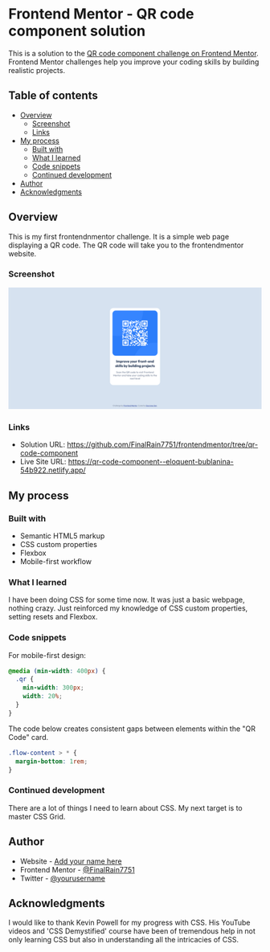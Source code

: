 # Frontend Mentor - QR code component solution

This is a solution to the [QR code component challenge on Frontend Mentor](https://www.frontendmentor.io/challenges/qr-code-component-iux_sIO_H). Frontend Mentor challenges help you improve your coding skills by building realistic projects.

## Table of contents

- [Overview](#overview)
  - [Screenshot](#screenshot)
  - [Links](#links)
- [My process](#my-process)
  - [Built with](#built-with)
  - [What I learned](#what-i-learned)
  - [Code snippets](#code-snippets)
  - [Continued development](#continued-development)
- [Author](#author)
- [Acknowledgments](#acknowledgments)

## Overview

This is my first frontendnmentor challenge. It is a simple web page displaying a QR code. The QR code will take you to the frontendmentor website.

### Screenshot

![](./images/Screenshot.png)

### Links

- Solution URL: https://github.com/FinalRain7751/frontendmentor/tree/qr-code-component
- Live Site URL: https://qr-code-component--eloquent-bublanina-54b922.netlify.app/

## My process

### Built with

- Semantic HTML5 markup
- CSS custom properties
- Flexbox
- Mobile-first workflow

### What I learned

I have been doing CSS for some time now. It was just a basic webpage, nothing crazy. Just reinforced my knowledge of CSS custom properties, setting resets and Flexbox.

### Code snippets

For mobile-first design:

```css
@media (min-width: 400px) {
  .qr {
    min-width: 300px;
    width: 20%;
  }
}
```

The code below creates consistent gaps between elements within the "QR Code" card.

```css
.flow-content > * {
  margin-bottom: 1rem;
}
```

### Continued development

There are a lot of things I need to learn about CSS. My next target is to master CSS Grid.

## Author

- Website - [Add your name here](https://www.your-site.com)
- Frontend Mentor - [@FinalRain7751](https://www.frontendmentor.io/profile/FinalRain7751)
- Twitter - [@yourusername](https://www.twitter.com/yourusername)

## Acknowledgments

I would like to thank Kevin Powell for my progress with CSS. His YouTube videos and 'CSS Demystified' course have been of tremendous help in not only learning CSS but also in understanding all the intricacies of CSS.
